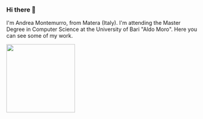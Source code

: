 ### Hi there 👋
I'm Andrea Montemurro, from Matera (Italy). I'm attending the Master Degree in Computer Science at the University of Bari "Aldo Moro".
Here you can see some of my work.

<img height="180em" src="https://github-readme-stats.vercel.app/api?username=andmon97&show_icons=true&hide_border=true&&count_private=true&include_all_commits=true" />

<!--
**andmon97/andmon97** is a ✨ _special_ ✨ repository because its `README.md` (this file) appears on your GitHub profile.

Here are some ideas to get you started:

- 🔭 I’m currently working on ...
- 🌱 I’m currently learning ...
- 👯 I’m looking to collaborate on ...
- 🤔 I’m looking for help with ...
- 💬 Ask me about ...
- 📫 How to reach me: ...
- 😄 Pronouns: ...
- ⚡ Fun fact: ...
-->
